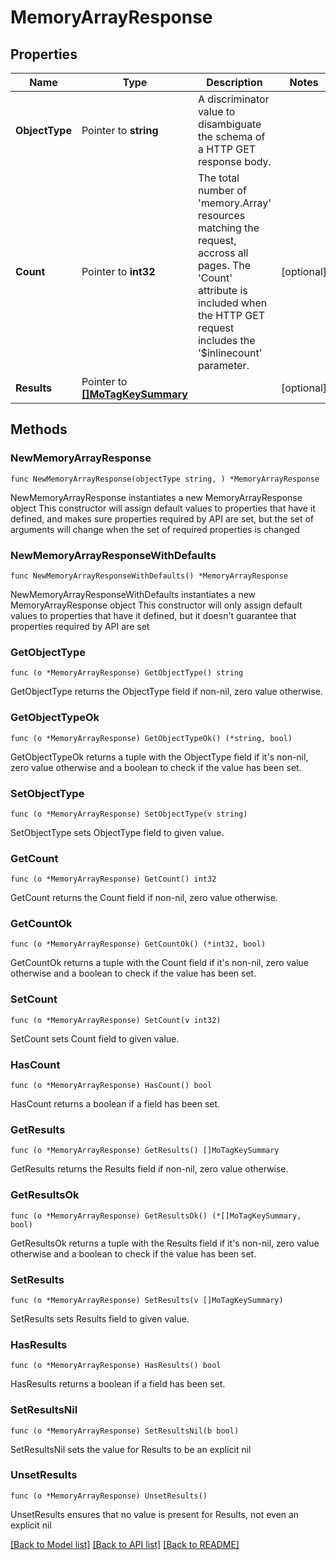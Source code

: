 # MemoryArrayResponse

## Properties

Name | Type | Description | Notes
------------ | ------------- | ------------- | -------------
**ObjectType** | Pointer to **string** | A discriminator value to disambiguate the schema of a HTTP GET response body. | 
**Count** | Pointer to **int32** | The total number of &#39;memory.Array&#39; resources matching the request, accross all pages. The &#39;Count&#39; attribute is included when the HTTP GET request includes the &#39;$inlinecount&#39; parameter. | [optional] 
**Results** | Pointer to [**[]MoTagKeySummary**](MoTagKeySummary.md) |  | [optional] 

## Methods

### NewMemoryArrayResponse

`func NewMemoryArrayResponse(objectType string, ) *MemoryArrayResponse`

NewMemoryArrayResponse instantiates a new MemoryArrayResponse object
This constructor will assign default values to properties that have it defined,
and makes sure properties required by API are set, but the set of arguments
will change when the set of required properties is changed

### NewMemoryArrayResponseWithDefaults

`func NewMemoryArrayResponseWithDefaults() *MemoryArrayResponse`

NewMemoryArrayResponseWithDefaults instantiates a new MemoryArrayResponse object
This constructor will only assign default values to properties that have it defined,
but it doesn't guarantee that properties required by API are set

### GetObjectType

`func (o *MemoryArrayResponse) GetObjectType() string`

GetObjectType returns the ObjectType field if non-nil, zero value otherwise.

### GetObjectTypeOk

`func (o *MemoryArrayResponse) GetObjectTypeOk() (*string, bool)`

GetObjectTypeOk returns a tuple with the ObjectType field if it's non-nil, zero value otherwise
and a boolean to check if the value has been set.

### SetObjectType

`func (o *MemoryArrayResponse) SetObjectType(v string)`

SetObjectType sets ObjectType field to given value.


### GetCount

`func (o *MemoryArrayResponse) GetCount() int32`

GetCount returns the Count field if non-nil, zero value otherwise.

### GetCountOk

`func (o *MemoryArrayResponse) GetCountOk() (*int32, bool)`

GetCountOk returns a tuple with the Count field if it's non-nil, zero value otherwise
and a boolean to check if the value has been set.

### SetCount

`func (o *MemoryArrayResponse) SetCount(v int32)`

SetCount sets Count field to given value.

### HasCount

`func (o *MemoryArrayResponse) HasCount() bool`

HasCount returns a boolean if a field has been set.

### GetResults

`func (o *MemoryArrayResponse) GetResults() []MoTagKeySummary`

GetResults returns the Results field if non-nil, zero value otherwise.

### GetResultsOk

`func (o *MemoryArrayResponse) GetResultsOk() (*[]MoTagKeySummary, bool)`

GetResultsOk returns a tuple with the Results field if it's non-nil, zero value otherwise
and a boolean to check if the value has been set.

### SetResults

`func (o *MemoryArrayResponse) SetResults(v []MoTagKeySummary)`

SetResults sets Results field to given value.

### HasResults

`func (o *MemoryArrayResponse) HasResults() bool`

HasResults returns a boolean if a field has been set.

### SetResultsNil

`func (o *MemoryArrayResponse) SetResultsNil(b bool)`

 SetResultsNil sets the value for Results to be an explicit nil

### UnsetResults
`func (o *MemoryArrayResponse) UnsetResults()`

UnsetResults ensures that no value is present for Results, not even an explicit nil

[[Back to Model list]](../README.md#documentation-for-models) [[Back to API list]](../README.md#documentation-for-api-endpoints) [[Back to README]](../README.md)


